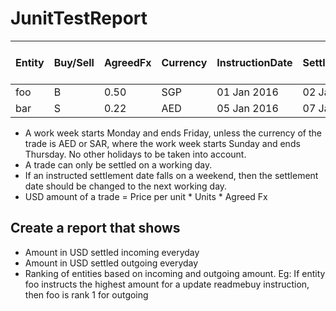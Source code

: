 # JunitTestReport


| Entity | Buy/Sell | AgreedFx | Currency | InstructionDate | SettlementDate |  Units | unit Price per  |
| -------|----------| ---------| ---------|-----------------|----------------|--------|-----------------|
| foo    | B        | 0.50     | SGP      |  01 Jan 2016    | 02 Jan 2016    | 200    | 100.25          |
| bar    | S        | 0.22     | AED      | 05 Jan 2016     | 07 Jan 2016    | 450    | 150.5           |

* A work week starts Monday and ends Friday, unless the currency of the trade is AED or SAR, where
the work week starts Sunday and ends Thursday. No other holidays to be taken into account.
* A trade can only be settled on a working day.
* If an instructed settlement date falls on a weekend, then the settlement date should be changed to
the next working day.
* USD amount of a trade = Price per unit * Units * Agreed Fx

## Create a report that shows
* Amount in USD settled incoming everyday
* Amount in USD settled outgoing everyday
* Ranking of entities based on incoming and outgoing amount. Eg: If entity foo instructs the highest
amount for a update readmebuy instruction, then foo is rank 1 for outgoing

